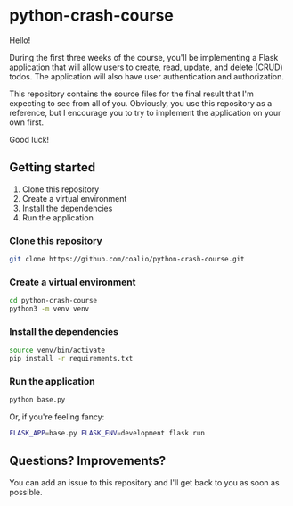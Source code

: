 # python-crash-course

Hello!

During the first three weeks of the course, you'll be implementing a Flask application that will allow users to create, read, update, and delete (CRUD) todos. The application will also have user authentication and authorization.

This repository contains the source files for the final result that I'm expecting to see from all of you. Obviously, you use this repository as a reference, but I encourage you to try to implement the application on your own first.

Good luck!

## Getting started

1. Clone this repository
2. Create a virtual environment
3. Install the dependencies
4. Run the application

### Clone this repository

```bash
git clone https://github.com/coalio/python-crash-course.git
```

### Create a virtual environment

```bash
cd python-crash-course
python3 -m venv venv
```

### Install the dependencies

```bash
source venv/bin/activate
pip install -r requirements.txt
```

### Run the application

```bash
python base.py
```

Or, if you're feeling fancy:

```bash
FLASK_APP=base.py FLASK_ENV=development flask run
```

## Questions? Improvements?

You can add an issue to this repository and I'll get back to you as soon as possible.
